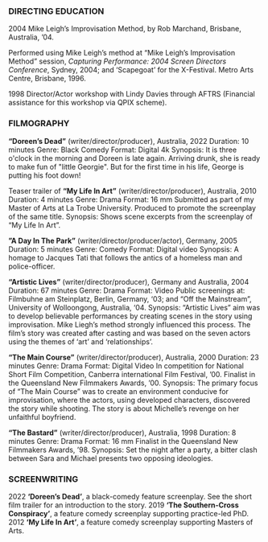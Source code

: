 
### DIRECTING EDUCATION

2004	Mike Leigh’s Improvisation Method, by Rob Marchand, Brisbane, Australia, ’04.

Performed using Mike Leigh’s method at “Mike Leigh’s Improvisation Method” session, *Capturing Performance: 2004 Screen Directors Conference*, Sydney, 2004; and ‘Scapegoat’ for the X-Festival. Metro Arts Centre, Brisbane, 1996.

1998	Director/Actor workshop with Lindy Davies through AFTRS (Financial assistance for this workshop via QPIX scheme).


### FILMOGRAPHY

**“Doreen’s Dead”** (writer/director/producer), Australia, 2022
Duration: 10 minutes
Genre: Black Comedy
Format: Digital 4k
Synopsis: It is three o'clock in the morning and Doreen is late again. Arriving drunk, she is ready to make fun of "little Georgie". But for the first time in his life, George is putting his foot down!

Teaser trailer of **“My Life In Art”** (writer/director/producer), Australia, 2010
Duration: 4 minutes
Genre: Drama
Format: 16 mm
Submitted as part of my Master of Arts at La Trobe University. Produced to promote the screenplay of the same title.
Synopsis: Shows scene excerpts from the screenplay of “My Life In Art”.

**”A Day In The Park”** (writer/director/producer/actor), Germany, 2005
Duration: 5 minutes
Genre: Comedy
Format: Digital video
Synopsis: A homage to Jacques Tati that follows the antics of a homeless man and police-officer.

**“Artistic Lives”** (writer/director/producer), Germany and Australia, 2004
Duration: 67 minutes
Genre: Drama
Format: Video
Public screenings at: Filmbuhne am Steinplatz, Berlin, Germany, ‘03; and “Off the Mainstream”, University of Wolloongong, Australia, ‘04.
Synopsis: “Artistic Lives” aim was to develop believable performances by creating scenes in the story using improvisation. Mike Liegh’s method strongly influenced this process. The filmʼs story was created after casting and was based on the seven actors using the themes of ‘art’ and ‘relationships’.
 
**“The Main Course”** (writer/director/producer), Australia, 2000
Duration: 23 minutes
Genre: Drama
Format: Digital Video
In competition for National Short Film Competition, Canberra international Film Festival, ’00.
Finalist in the Queensland New Filmmakers Awards, ’00.
Synopsis: The primary focus of “The Main Course” was to create an environment conducive for improvisation, where the actors, using developed characters, discovered the story while shooting. The story is about Michelle’s revenge on her unfaithful boyfriend.

**“The Bastard”** (writer/director/producer), Australia, 1998
Duration: 8 minutes
Genre: Drama
Format: 16 mm
Finalist in the Queensland New Filmmakers Awards, ’98.
Synopsis: Set the night after a party, a bitter clash between Sara and Michael presents two opposing ideologies.


### SCREENWRITING

2022		**‘Doreen’s Dead’**, a black-comedy feature screenplay. See the short film trailer for an introduction to the story.
2019		**‘The Southern-Cross Conspiracy’**, a feature comedy screenplay supporting practice-led PhD.
2012		**‘My Life In Art’**, a feature comedy screenplay supporting Masters of Arts.
